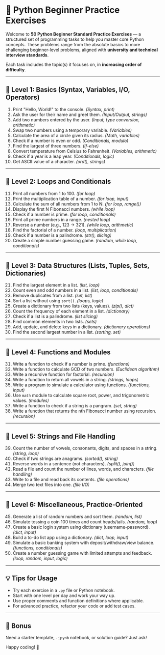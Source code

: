 # 🐍 Python Beginner Practice Exercises

Welcome to **50 Python Beginner Standard Practice Exercises** — a structured set of programming tasks to help you master core Python concepts. These problems range from the absolute basics to more challenging beginner-level problems, aligned with **university and technical interview standards**.

Each task includes the topic(s) it focuses on, in **increasing order of difficulty**.

---

## 🔰 Level 1: Basics (Syntax, Variables, I/O, Operators)

1. Print "Hello, World!" to the console. *(Syntax, print)*
2. Ask the user for their name and greet them. *(Input/Output, strings)*
3. Add two numbers entered by the user. *(Input, type conversion, arithmetic)*
4. Swap two numbers using a temporary variable. *(Variables)*
5. Calculate the area of a circle given its radius. *(Math, variables)*
6. Check if a number is even or odd. *(Conditionals, modulo)*
7. Find the largest of three numbers. *(If-else)*
8. Convert temperature from Celsius to Fahrenheit. *(Variables, arithmetic)*
9. Check if a year is a leap year. *(Conditionals, logic)*
10. Get ASCII value of a character. *(ord(), strings)*

---

## 🧮 Level 2: Loops and Conditionals

11. Print all numbers from 1 to 100. *(for loop)*
12. Print the multiplication table of a number. *(for loop, input)*
13. Calculate the sum of all numbers from 1 to N. *(for loop, range())*
14. Display the first N Fibonacci numbers. *(while loop)*
15. Check if a number is prime. *(for loop, conditionals)*
16. Print all prime numbers in a range. *(nested loop)*
17. Reverse a number (e.g., 123 → 321). *(while loop, arithmetic)*
18. Find the factorial of a number. *(loop, multiplication)*
19. Check if a number is a palindrome. *(str(), slicing)*
20. Create a simple number guessing game. *(random, while loop, conditionals)*

---

## 🧰 Level 3: Data Structures (Lists, Tuples, Sets, Dictionaries)

21. Find the largest element in a list. *(list, loop)*
22. Count even and odd numbers in a list. *(list, loop, conditionals)*
23. Remove duplicates from a list. *(set, list)*
24. Sort a list without using `sort()`. *(loops, logic)*
25. Create a dictionary from two lists (keys, values). *(zip(), dict)*
26. Count the frequency of each element in a list. *(dictionary)*
27. Check if a list is a palindrome. *(list slicing)*
28. Find common elements in two lists. *(sets)*
29. Add, update, and delete keys in a dictionary. *(dictionary operations)*
30. Find the second largest number in a list. *(sorting, set)*

---

## 🧠 Level 4: Functions and Modules

31. Write a function to check if a number is prime. *(functions)*
32. Write a function to calculate GCD of two numbers. *(Euclidean algorithm)*
33. Write a recursive function for factorial. *(recursion)*
34. Write a function to return all vowels in a string. *(strings, loops)*
35. Write a program to simulate a calculator using functions. *(functions, input)*
36. Use `math` module to calculate square root, power, and trigonometric values. *(modules)*
37. Write a function to check if a string is a pangram. *(set, string)*
38. Write a function that returns the nth Fibonacci number using recursion. *(recursion)*

---

## 📂 Level 5: Strings and File Handling

39. Count the number of vowels, consonants, digits, and spaces in a string. *(string, loop)*
40. Check if two strings are anagrams. *(sorted(), string)*
41. Reverse words in a sentence (not characters). *(split(), join())*
42. Read a file and count the number of lines, words, and characters. *(file handling)*
43. Write to a file and read back its contents. *(file operations)*
44. Merge two text files into one. *(file I/O)*

---

## 🧩 Level 6: Miscellaneous, Practice-Oriented

45. Generate a list of random numbers and sort them. *(random, list)*
46. Simulate tossing a coin 100 times and count heads/tails. *(random, loop)*
47. Create a basic login system using dictionary (username-password). *(dict, input)*
48. Build a to-do list app using a dictionary. *(dict, loop, input)*
49. Simulate a basic banking system with deposit/withdraw/view balance. *(functions, conditionals)*
50. Create a number guessing game with limited attempts and feedback. *(loop, random, input, logic)*

---

## 💡 Tips for Usage

- Try each exercise in a `.py` file or Python notebook.
- Start with one level per day and work your way up.
- Use proper comments and function definitions where applicable.
- For advanced practice, refactor your code or add test cases.

---

## 📁 Bonus

Need a starter template, `.ipynb` notebook, or solution guide? Just ask!

Happy coding! 🚀

